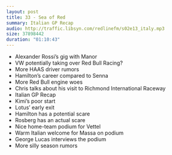 ```yaml
---
layout: post
title: 33 - Sea of Red
summary: Italian GP Recap
audio: http://traffic.libsyn.com/redlinefm/s02e13_italy.mp3
size: 37898442
duration: "01:10:43"
---
```


* Alexander Rossi’s gig with Manor
* VW potentially taking over Red Bull Racing?
* More HAAS driver rumors
* Hamilton’s career compared to Senna
* More Red Bull engine woes
* Chris talks about his visit to Richmond International Raceway 
* Italian GP Recap
 * Kimi’s poor start
 * Lotus’ early exit
 * Hamilton has a potential scare
 * Rosberg has an actual scare
 * Nice home-team podium for Vettel
 * Warm Italian welcome for Massa on podium
 * George Lucas interviews the podium
* More silly season rumors


<!-- more -->

<audio src="http://traffic.libsyn.com/redlinefm/s02e12_belgium.mp3" preload="none" />

[Download MP3](http://traffic.libsyn.com/redlinefm/s02e12_belgium.mp3)
